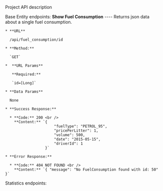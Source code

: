 Project  API description

Base Entity endpoints:
    **Show Fuel Consumption**
    ----
      Returns json data about a single fuel consumption.
    
    * **URL**
    
      /api/fuel_consumption/id
    
    * **Method:**
    
      `GET`
      
    *  **URL Params**
    
       **Required:**
     
       `id=[Long]`
    
    * **Data Params**
    
      None
    
    * **Success Response:**
    
      * **Code:** 200 <br />
        **Content:** `{
                          "fuelType": "PETROL_95",
                          "pricePerLitter": 1,
                          "volume": 500,
                          "date": "2015-05-15",
                          "driverId": 1
                      }`
     
    * **Error Response:**
    
      * **Code:** 404 NOT FOUND <br />
        **Content:** `{ "message": "No FuelConsumption found with id: 50" }`

Statistics endpoints:
